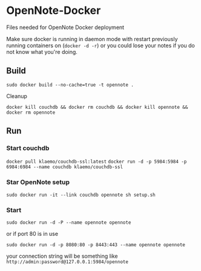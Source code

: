OpenNote-Docker
===============

Files needed for OpenNote Docker deployment

Make sure docker is running in daemon mode with restart previously running containers on (`docker -d -r`) or you could lose your notes if you do not know what you're doing.

## Build
`sudo docker build --no-cache=true -t opennote .`

Cleanup

`docker kill couchdb && docker rm couchdb && docker kill opennote && docker rm opennote`

## Run

### Start couchdb
`docker pull klaemo/couchdb-ssl:latest`
`docker run -d -p 5984:5984 -p 6984:6984 --name couchdb klaemo/couchdb-ssl`

### Star OpenNote setup

`sudo docker run -it --link couchdb opennote sh setup.sh`

### Start

`sudo docker run -d -P --name opennote opennote`

or if port 80 is in use

`sudo docker run -d -p 8080:80 -p 8443:443 --name opennote opennote`

your connection string will be something like `http://admin:password@127.0.0.1:5984/opennote`
